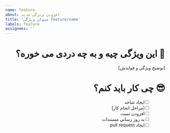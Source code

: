 ```yaml
---
name: feature
about: افزودن ویژگی جدید
title: 'عنوان ویژگی feature/name'
labels: feature
assignees: ''
---
```


<div dir="rtl">

# 🤔 این ویژگی چیه و به چه دردی می خوره؟

[توضیح ویژگی و فوایدش]

# 😎 چی کار باید کنم؟

- [ ] &emsp;&ensp; ایجاد شاخه
- [ ] &emsp;&ensp; [مراحل انجام کار]
- [ ] &emsp;&ensp; افزودن تست
- [ ] &emsp;&ensp; به روز رسانی مستندات
- [ ] &emsp;&ensp; ایجاد pull request

</div>
